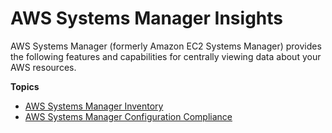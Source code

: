 # AWS Systems Manager Insights<a name="systems-manager-insights"></a>

AWS Systems Manager \(formerly Amazon EC2 Systems Manager\) provides the following features and capabilities for centrally viewing data about your AWS resources\.

**Topics**
+ [AWS Systems Manager Inventory](systems-manager-inventory.md)
+ [AWS Systems Manager Configuration Compliance](systems-manager-compliance.md)